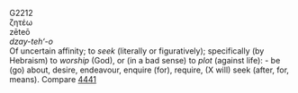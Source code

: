 <body>
  <p>G2212<br>  ζητέω  <br> zēteō  <br><i>dzay-teh‘-o </i><br>Of uncertain affinity; to <i>seek</i> (literally or figuratively); specifically (by Hebraism) to <i>worship</i> (God), or (in a bad sense) to <i>plot</i> (against life): - be (go) about, desire, endeavour, enquire (for), require, (X will) seek (after, for, means). Compare <a href="g4441.htm">4441</a> <br></p>
 </body>